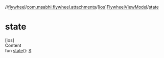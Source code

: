 //[flywheel](../../../index.md)/[com.msabhi.flywheel.attachments](../index.md)/[[ios]FlywheelViewModel](index.md)/[state](state.md)



# state  
[ios]  
Content  
fun [state](state.md)(): [S](index.md)  



